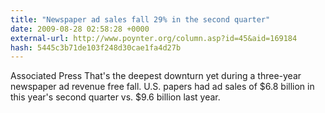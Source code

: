 ```yaml
---
title: "Newspaper ad sales fall 29% in the second quarter"
date: 2009-08-28 02:58:28 +0000
external-url: http://www.poynter.org/column.asp?id=45&aid=169184
hash: 5445c3b71de103f248d30cae1fa4d27b
---
```


Associated Press That's the deepest downturn yet during a three-year newspaper ad revenue free fall. U.S. papers had ad sales of $6.8 billion in this year's second quarter vs. $9.6 billion last year.
